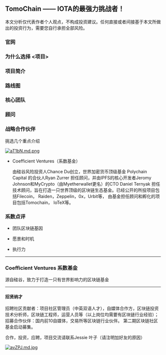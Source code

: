 ## TomoChain —— IOTA的最强力挑战者！

本文分析仅代表作者个人观点，不构成投资建议。任何直接或者间接基于本文所做出的投资行为，需要您自行承担全部风险。



### 官网

### 为什么选择 <项目>

### 项目简介

### 路线图

### 核心团队

### 顾问

### 战略合作伙伴

挑选几个重点介绍

[![aT1bN.md.png](https://s1.ax2x.com/2018/02/24/aT1bN.md.png)](https://simimg.com/i/aT1bN)

* Coefficient Ventures（系数基金）

  由硅谷风险投资人Chance Du创立，世界加密货币顶级基金 Polychain Capital 的合伙人Ryan Zurrer 担任顾问，并由IPFS的核心开发者Jeromy Johnson和MyCrypto（由Myetherwallet更名）的CTO Daniel Ternyak 担任技术顾问，旨在打造一只世界顶级的区块链生态基金。已经公开的所投项目包括Filecoin， Raiden，Zeppelin，0x，Urbit等， 由基金担任顾问和孵化的项目包括Tomochain， IoTeX等。

### 系数点评

* 团队区块链基因

* 愿景和时机

* 执行力





***

### Coefficient Ventures  系数基金

源自硅谷，致力于打造一只有世界影响力的区块链基金



***

#### 招贤纳才

招聘社区贡献者：项目社区管理员（中英双语人才），自媒体合作方，区块链投资技术分析师，区块链工程师，运营人员等（以上岗位均需要有区块链行业经验）；
招募合作伙伴：国内前10自媒体，交易所等区块链行业伙伴。
第二期区块链社区基金启动募集。

合作，投资，应聘，项目交流请联系Jessie 叶子（请注明加好友的原因）

[![avZPJ.md.jpg](https://s1.ax2x.com/2018/02/26/avZPJ.md.jpg)](https://simimg.com/i/avZPJ)
